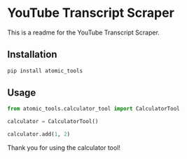 # YouTube Transcript Scraper

This is a readme for the YouTube Transcript Scraper.

## Installation

```bash
pip install atomic_tools
```

## Usage

```python
from atomic_tools.calculator_tool import CalculatorTool

calculator = CalculatorTool()

calculator.add(1, 2)
```

Thank you for using the calculator tool!

